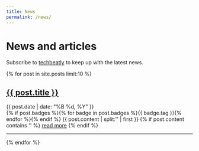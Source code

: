 ```yaml
---
title: News
permalink: /news/
---
```


# News and articles

<p>Subscribe to <!-- a href="{{ site.baseurl }}/feed.xml" --> <a href="https://www.techbeatly.com/">techbeatly</a> to keep up with the latest news.

<br>

{% for post in site.posts limit:10 %}
   <div class="post-preview">
   <h2><a href="{{ site.baseurl }}{{ post.url }}">{{ post.title }}</a></h2>
   <span class="post-date">{{ post.date | date: "%B %d, %Y" }}</span><br>
   {% if post.badges %}{% for badge in post.badges %}<span class="badge badge-{{ badge.type }}">{{ badge.tag }}</span>{% endfor %}{% endif %}
   {{ post.content | split:'<!--more-->' | first }}
   {% if post.content contains '<!--more-->' %}
      <a href="{{ site.baseurl }}{{ post.url }}">read more</a>
   {% endif %}
   </div>
   <hr>
{% endfor %}

<!-- 
Want to see more? See the <a href="{{ site.baseurl }}/archive/">News Archive</a>.
-->
